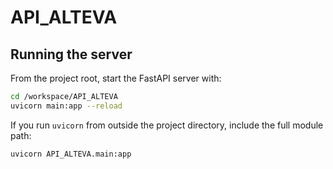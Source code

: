 # API_ALTEVA

## Running the server

From the project root, start the FastAPI server with:

```bash
cd /workspace/API_ALTEVA
uvicorn main:app --reload
```

If you run `uvicorn` from outside the project directory, include the full module path:

```bash
uvicorn API_ALTEVA.main:app
```
